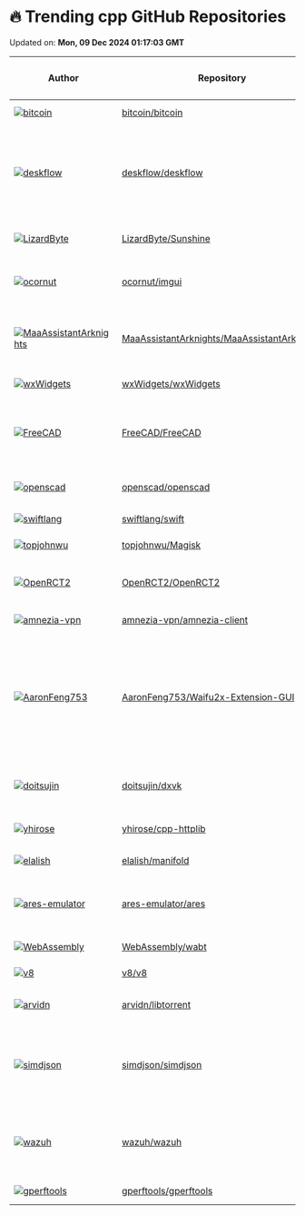 # 🔥 Trending cpp GitHub Repositories

Updated on: **Mon, 09 Dec 2024 01:17:03 GMT**

| Author | Repository | Description | Language | ⭐ Total Stars | 🌟 Stars Today |
|--------|------------|-------------|----------|----------------|----------------|
| [![bitcoin](https://avatars.githubusercontent.com/u/126646?s=40&v=4)](https://github.com/bitcoin) | [bitcoin/bitcoin](https://github.com/bitcoin/bitcoin) | Bitcoin Core integration/staging tree | C++ | 80242 | 35 |
| [![deskflow](https://avatars.githubusercontent.com/u/313427?s=40&v=4)](https://github.com/deskflow) | [deskflow/deskflow](https://github.com/deskflow/deskflow) | Deskflow lets you share one mouse and keyboard between multiple computers on Windows, macOS and Linux. It's like a software KVM (but without video). | C++ | 13992 | 57 |
| [![LizardByte](https://avatars.githubusercontent.com/u/42013603?s=40&v=4)](https://github.com/LizardByte) | [LizardByte/Sunshine](https://github.com/LizardByte/Sunshine) | Self-hosted game stream host for Moonlight. | C++ | 20423 | 49 |
| [![ocornut](https://avatars.githubusercontent.com/u/8225057?s=40&v=4)](https://github.com/ocornut) | [ocornut/imgui](https://github.com/ocornut/imgui) | Dear ImGui: Bloat-free Graphical User interface for C++ with minimal dependencies | C++ | 61638 | 30 |
| [![MaaAssistantArknights](https://avatars.githubusercontent.com/u/18511905?s=40&v=4)](https://github.com/MaaAssistantArknights) | [MaaAssistantArknights/MaaAssistantArknights](https://github.com/MaaAssistantArknights/MaaAssistantArknights) | 《明日方舟》小助手，全日常一键长草！\| A one-click tool for the daily tasks of Arknights, supporting all clients. | C++ | 14355 | 6 |
| [![wxWidgets](https://avatars.githubusercontent.com/u/146917?s=40&v=4)](https://github.com/wxWidgets) | [wxWidgets/wxWidgets](https://github.com/wxWidgets/wxWidgets) | Cross-Platform C++ GUI Library | C++ | 6217 | 3 |
| [![FreeCAD](https://avatars.githubusercontent.com/u/7101741?s=40&v=4)](https://github.com/FreeCAD) | [FreeCAD/FreeCAD](https://github.com/FreeCAD/FreeCAD) | This is the official source code of FreeCAD, a free and opensource multiplatform 3D parametric modeler. | C++ | 21512 | 29 |
| [![openscad](https://avatars.githubusercontent.com/u/186094?s=40&v=4)](https://github.com/openscad) | [openscad/openscad](https://github.com/openscad/openscad) | OpenSCAD - The Programmers Solid 3D CAD Modeller | C++ | 7171 | 3 |
| [![swiftlang](https://avatars.githubusercontent.com/u/15467072?s=40&v=4)](https://github.com/swiftlang) | [swiftlang/swift](https://github.com/swiftlang/swift) | The Swift Programming Language | C++ | 67716 | 10 |
| [![topjohnwu](https://avatars.githubusercontent.com/u/7337301?s=40&v=4)](https://github.com/topjohnwu) | [topjohnwu/Magisk](https://github.com/topjohnwu/Magisk) | The Magic Mask for Android | C++ | 49265 | 32 |
| [![OpenRCT2](https://avatars.githubusercontent.com/u/1482259?s=40&v=4)](https://github.com/OpenRCT2) | [OpenRCT2/OpenRCT2](https://github.com/OpenRCT2/OpenRCT2) | An open source re-implementation of RollerCoaster Tycoon 2 🎢 | C++ | 13595 | 12 |
| [![amnezia-vpn](https://avatars.githubusercontent.com/u/23482029?s=40&v=4)](https://github.com/amnezia-vpn) | [amnezia-vpn/amnezia-client](https://github.com/amnezia-vpn/amnezia-client) | Amnezia VPN Client (Desktop+Mobile) | C++ | 5970 | 16 |
| [![AaronFeng753](https://avatars.githubusercontent.com/u/52553688?s=40&v=4)](https://github.com/AaronFeng753) | [AaronFeng753/Waifu2x-Extension-GUI](https://github.com/AaronFeng753/Waifu2x-Extension-GUI) | Video, Image and GIF upscale/enlarge(Super-Resolution) and Video frame interpolation. Achieved with Waifu2x, Real-ESRGAN, Real-CUGAN, RTX Video Super Resolution VSR, SRMD, RealSR, Anime4K, RIFE, IFRNet, CAIN, DAIN, and ACNet. | C++ | 13279 | 5 |
| [![doitsujin](https://avatars.githubusercontent.com/u/25567304?s=40&v=4)](https://github.com/doitsujin) | [doitsujin/dxvk](https://github.com/doitsujin/dxvk) | Vulkan-based implementation of D3D8, 9, 10 and 11 for Linux / Wine | C++ | 13526 | 20 |
| [![yhirose](https://avatars.githubusercontent.com/u/357397?s=40&v=4)](https://github.com/yhirose) | [yhirose/cpp-httplib](https://github.com/yhirose/cpp-httplib) | A C++ header-only HTTP/HTTPS server and client library | C++ | 13262 | 11 |
| [![elalish](https://avatars.githubusercontent.com/u/1649964?s=40&v=4)](https://github.com/elalish) | [elalish/manifold](https://github.com/elalish/manifold) | Geometry library for topological robustness | C++ | 1010 | 7 |
| [![ares-emulator](https://avatars.githubusercontent.com/u/1450918?s=40&v=4)](https://github.com/ares-emulator) | [ares-emulator/ares](https://github.com/ares-emulator/ares) | ares is a cross-platform, open source, multi-system emulator, focusing on accuracy and preservation. | C++ | 1016 | 1 |
| [![WebAssembly](https://avatars.githubusercontent.com/u/1245315?s=40&v=4)](https://github.com/WebAssembly) | [WebAssembly/wabt](https://github.com/WebAssembly/wabt) | The WebAssembly Binary Toolkit | C++ | 6928 | 4 |
| [![v8](https://avatars.githubusercontent.com/u/468727?s=40&v=4)](https://github.com/v8) | [v8/v8](https://github.com/v8/v8) | The official mirror of the V8 Git repository | C++ | 23544 | 4 |
| [![arvidn](https://avatars.githubusercontent.com/u/661450?s=40&v=4)](https://github.com/arvidn) | [arvidn/libtorrent](https://github.com/arvidn/libtorrent) | an efficient feature complete C++ bittorrent implementation | C++ | 5296 | 4 |
| [![simdjson](https://avatars.githubusercontent.com/u/391987?s=40&v=4)](https://github.com/simdjson) | [simdjson/simdjson](https://github.com/simdjson/simdjson) | Parsing gigabytes of JSON per second : used by Facebook/Meta Velox, the Node.js runtime, ClickHouse, WatermelonDB, Apache Doris, Milvus, StarRocks | C++ | 19428 | 5 |
| [![wazuh](https://avatars.githubusercontent.com/u/10536251?s=40&v=4)](https://github.com/wazuh) | [wazuh/wazuh](https://github.com/wazuh/wazuh) | Wazuh - The Open Source Security Platform. Unified XDR and SIEM protection for endpoints and cloud workloads. | C++ | 11160 | 5 |
| [![gperftools](https://avatars.githubusercontent.com/u/14850?s=40&v=4)](https://github.com/gperftools) | [gperftools/gperftools](https://github.com/gperftools/gperftools) | Main gperftools repository | C++ | 8506 | 1 |
